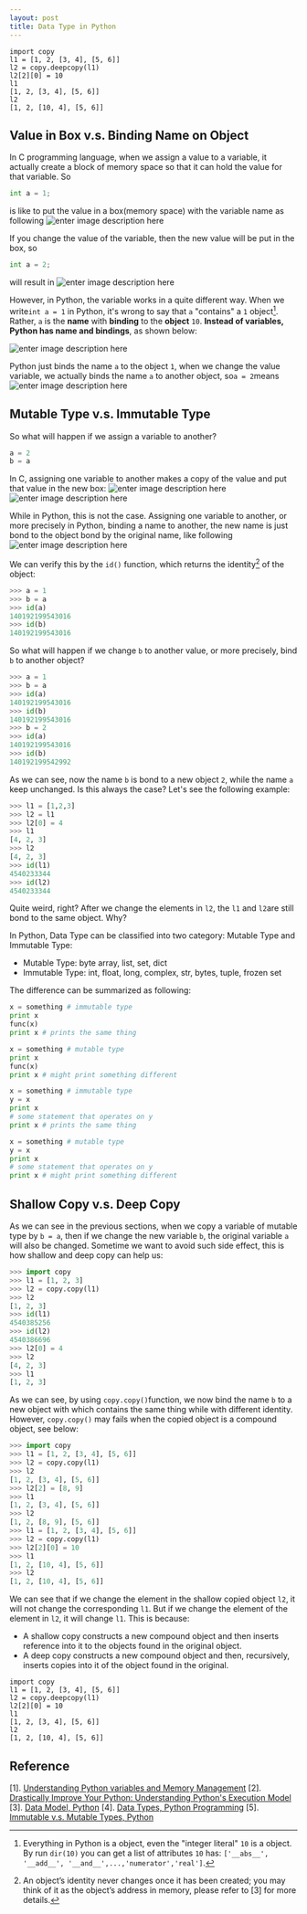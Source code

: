 ```yaml
---
layout: post
title: Data Type in Python
---
```


``` 
import copy
l1 = [1, 2, [3, 4], [5, 6]]
l2 = copy.deepcopy(l1)
l2[2][0] = 10
l1
[1, 2, [3, 4], [5, 6]]
l2
[1, 2, [10, 4], [5, 6]]
```

## Value in Box v.s. Binding Name on Object

In C programming language, when we assign a value to a variable, it actually create a block of memory space so that it can hold the value for that variable. So

```python
int a = 1;
```

is like to put the value in a box(memory space) with the variable name as following
![enter image description here](https://lh3.googleusercontent.com/H_VkNqeuwnFsQJimdifOAA76wLklBVl-Dl3JzrhTyfU=s0 "a1box.png")

If you change the value of the variable, then the new value will be put in the box, so 

```python
int a = 2;
```

will result in
![enter image description here](https://lh3.googleusercontent.com/27oN3JtVfNiu4V7QQI58nslrPmHqE6yRVom2NynGkNs=s0 "a2box.png")

However, in Python, the variable works in a quite different way. When we write```int a = 1``` in Python, it's wrong to say that ```a``` "contains" a ```1``` object[^Note1]. Rather, ```a``` is the **name** with **binding** to the **object** ```10```. **Instead of variables, Python has name and bindings**, as shown below:

![enter image description here](https://lh3.googleusercontent.com/JUMJNSI1tjyiyWr-HEGDbNX0ZqQAjjUlVa8gtU8plR8=s0 "a1tag.png")

Python just binds the name ```a``` to the object ```1```, when we change the value variable, we actually binds the name ```a``` to another object, so```a = 2```means
![enter image description here](https://lh3.googleusercontent.com/NsG7IiHV3g4zvufxgQTndx_Wb5Wq9pxI0OA7fdZHVms=s0 "a2tag.png")

## Mutable Type v.s. Immutable Type

So what will happen if we assign a variable to another?

```python
a = 2
b = a
```

In C, assigning one variable to another makes a copy of the value and put that value in the new box:
![enter image description here](https://lh3.googleusercontent.com/27oN3JtVfNiu4V7QQI58nslrPmHqE6yRVom2NynGkNs=s0 "a2box.png")![enter image description here](https://lh3.googleusercontent.com/p95kf5La-x_HgLqCi5XEE3P3p4hGl4NjjR7rASOFjM0=s0 "b2box.png")

While in Python, this is not the case. Assigning one variable to another, or more precisely in Python, binding a name to another, the new name is just bond to the object bond by the original name, like following
![enter image description here](https://lh3.googleusercontent.com/X4fDmNk_L_Xc-A8OStmEtuC77D_1oNVSXWqglzTEXR8=s0 "ab2tag.png")

We can verify this by the ```id()``` function, which returns the identity[^Note2] of the object:

```python
>>> a = 1
>>> b = a
>>> id(a)
140192199543016
>>> id(b)
140192199543016
```

[^Note2]: An object’s identity never changes once it has been created; you may think of it as the object’s address in memory, please refer to [3] for more details.

So what will happen if we change ```b``` to another value, or more precisely, bind ```b``` to another object?

```python
>>> a = 1
>>> b = a
>>> id(a)
140192199543016
>>> id(b)
140192199543016
>>> b = 2
>>> id(a)
140192199543016
>>> id(b)
140192199542992
```

As we can see, now the name ```b``` is bond to a new object ```2```, while the name ```a``` keep unchanged. Is this always the case? Let's see the following example:

```python
>>> l1 = [1,2,3]
>>> l2 = l1
>>> l2[0] = 4
>>> l1
[4, 2, 3]
>>> l2
[4, 2, 3]
>>> id(l1)
4540233344
>>> id(l2)
4540233344
```

Quite weird, right? After we change the elements in ```l2```, the ```l1``` and ```l2```are still bond to the same object. Why?

In Python, Data Type can be classified into two category: Mutable Type and Immutable Type:

   - Mutable Type: byte array, list, set, dict
   - Immutable Type: int, float, long, complex, str, bytes, tuple, frozen set

The difference can be summarized as following:

```python
x = something # immutable type
print x
func(x)
print x # prints the same thing

x = something # mutable type
print x
func(x)
print x # might print something different

x = something # immutable type
y = x
print x
# some statement that operates on y
print x # prints the same thing

x = something # mutable type
y = x
print x
# some statement that operates on y
print x # might print something different
```

## Shallow Copy v.s. Deep Copy

As we can see in the previous sections, when we copy a variable of mutable type by ```b = a```, then if we change the new variable ```b```, the original variable ```a``` will also be changed. Sometime we want to avoid such side effect, this is how shallow and deep copy can help us:

```python
>>> import copy
>>> l1 = [1, 2, 3]
>>> l2 = copy.copy(l1)
>>> l2
[1, 2, 3]
>>> id(l1)
4540385256
>>> id(l2)
4540386696
>>> l2[0] = 4
>>> l2
[4, 2, 3]
>>> l1
[1, 2, 3]
```

As we can see, by using ```copy.copy()```function, we now bind the name ```b``` to a new object with which contains the same thing while with different identity. However, ```copy.copy()``` may fails when the copied object is a compound object, see below:

```python
>>> import copy
>>> l1 = [1, 2, [3, 4], [5, 6]]
>>> l2 = copy.copy(l1)
>>> l2
[1, 2, [3, 4], [5, 6]]
>>> l2[2] = [8, 9]
>>> l1
[1, 2, [3, 4], [5, 6]]
>>> l2
[1, 2, [8, 9], [5, 6]]
>>> l1 = [1, 2, [3, 4], [5, 6]]
>>> l2 = copy.copy(l1)
>>> l2[2][0] = 10
>>> l1
[1, 2, [10, 4], [5, 6]]
>>> l2
[1, 2, [10, 4], [5, 6]]
```

We can see that if we change the element in the shallow copied object ```l2```, it will not change the corresponding ```l1```. But if we change the element of the element in ```l2```, it will change ```l1```. This is because:
   - A shallow copy constructs a new compound object and then inserts reference into it to the objects found in the original object.
   - A deep copy constructs a new compound object and then, recursively, inserts copies into it of the object found in the original.

``` 
import copy
l1 = [1, 2, [3, 4], [5, 6]]
l2 = copy.deepcopy(l1)
l2[2][0] = 10
l1
[1, 2, [3, 4], [5, 6]]
l2
[1, 2, [10, 4], [5, 6]]
```

## Reference

   [1]. [Understanding Python variables and Memory Management](http://foobarnbaz.com/2012/07/08/understanding-python-variables/)
   [2]. [Drastically Improve Your Python: Understanding Python's Execution Model](https://www.jeffknupp.com/blog/2013/02/14/drastically-improve-your-python-understanding-pythons-execution-model/)
   [3]. [Data Model, Python](https://docs.python.org/2/reference/datamodel.html#id5)
   [4]. [Data Types, Python Programming](https://en.wikibooks.org/wiki/Python_Programming/Data_Types)
   [5]. [Immutable v.s. Mutable Types, Python](http://stackoverflow.com/questions/8056130/immutable-vs-mutable-types-python)


[^Note1]: Everything in Python is a object, even the "integer literal" ```10``` is a object. By run ```dir(10)``` you can get a list of attributes ```10``` has: ```['__abs__', '__add__', '__and__',...,'numerator','real']```.

